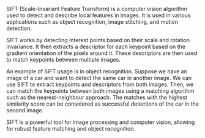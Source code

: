SIFT (Scale-Invariant Feature Transform) is a computer vision algorithm used to detect and describe local features in images. It is used in various applications such as object recognition, image stitching, and motion detection.

SIFT works by detecting interest points based on their scale and rotation invariance. It then extracts a descriptor for each keypoint based on the gradient orientation of the pixels around it. These descriptors are then used to match keypoints between multiple images.

An example of SIFT usage is in object recognition. Suppose we have an image of a car and want to detect the same car in another image. We can use SIFT to extract keypoints and descriptors from both images. Then, we can match the keypoints between both images using a matching algorithm such as the nearest-neighbour approach. The matches with the highest similarity score can be considered as successful detections of the car in the second image.

SIFT is a powerful tool for image processing and computer vision, allowing for robust feature matching and object recognition.